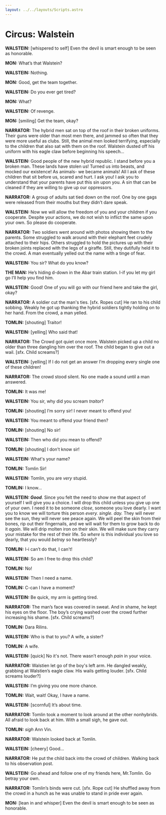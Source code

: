 ```yaml
---
layout: ../../layouts/Scripts.astro
---
```


# Circus: Walstein

**WALSTEIN:** [whispered to self] Even the devil is smart enough to be seen as honorable.

**MON:** What’s that Walstein?

**WALSTEIN:** Nothing.

**MON:** Good, get the team together.

**WALSTEIN:** Do you ever get tired?

**MON:** What?

**WALSTEIN:** Of revenge.

**MON:** [smiling] Get the team, okay?

**NARRATOR:** The hybrid men sat on top of the roof in their broken uniforms. Their guns were older than most men there, and jammed so often that they were more useful as clubs. Still, the animal men looked terrifying, especially to the children that also sat with them on the roof. Walstein dusted off his uniform with his eagle claw before beginning his speech…

**WALSTEIN:** Good people of the new hybrid republic. I stand before you a broken man. These lands have stolen us! Turned us into beasts, and mocked our existence! As animals- we became animals! All I ask of these children that sit before us, scared and hurt. I ask you! I ask you to understand that your parents have put this sin upon you. A sin that can be cleaned if they are willing to give up our oppressors.

**NARRATOR:** A group of adults sat tied down on the roof. One by one gags were released from their mouths but they didn’t dare speak. 

**WALSTEIN:** Now we will allow the freedom of you and your children if you cooperate. Despite your actions, we do not wish to inflict the same upon your own. So please do cooperate. 

**NARRATOR:** Two soldiers went around with photos showing them to the parents. Some struggled to walk around with their elephant feet crudely attached to their hips. Others struggled to hold the pictures up with their broken joints replaced with the legs of a giraffe. Still, they dutifully held it to the crowd. A man eventually yelled out the name with a tinge of fear. 

**WALSTEIN:** You sir? What do you know?

**THE MAN:** He’s hiding d-down in the Abar train station. I-if you let my girl go I’ll help you find him.

**WALSTEIN:** Good! One of you will go with our friend here and take the girl, okay?

**NARRATOR:** A soldier cut the man's ties. [sfx. Ropes cut] He ran to his child sobbing. Weakly he got up thanking the hybrid soldiers tightly holding on to her hand. From the crowd, a man yelled.

**TOMLIN:** [shouting] Traitor! 

**WALSTEIN:** [yelling] Who said that! 

**NARRATOR:** The Crowd got quiet once more. Walstein picked up a child no older than three dangling him over the roof. The child began to give out a wail. [sfx. Child screams?]

**WALSTEIN:** [yelling] If I do not get an answer I’m dropping every single one of these children!

**NARRATOR:** The crowd stood silent. No one made a sound until a man answered.

**TOMLIN:** It was me!

**WALSTEIN:** You sir, why did you scream _traitor_? 

**TOMLIN:** [shouting] I’m sorry sir! I never meant to offend you!

**WALSTEIN:** You meant to offend your friend then?

**TOMLIN:** [shouting] No sir!

**WALSTEIN:** Then who did you mean to offend?

**TOMLIN:** [shouting] I don’t know sir!

**WALSTEIN:** What's your name?

**TOMLIN:** Tomlin Sir!

**WALSTEIN:** Tomlin, you are _very_ stupid.

**TOMLIN:** I know...

**WALSTEIN: _Good_**. Since you felt the need to show me that aspect of yourself I will give you a choice. I will drop this child unless you give up one of your own. I need it to be someone _close_, someone you love dearly. I want you to know we will torture this person _every. single. day._ They will never see the sun, they will never see peace again. We will peel the skin from their bones, rip out their fingernails, and we will wait for them to grow back to do it _again_. We will drip molten iron on their skin. We will make sure they carry your mistake for the rest of their life. So _where_ is this individual you love so dearly, that you would _betray_ so heartlessly?

**TOMLIN:** I-i can’t do that, I can't!

**WALSTEIN:** So am I free to drop this child?

**TOMLIN:** No!

**WALSTEIN:** Then I need a name.

**TOMLIN:** C-can I have a moment?

**WALSTEIN:** Be quick, my arm is getting tired.

**NARRATOR:** The man’s face was covered in sweat. And in shame, he kept his eyes on the floor. The boy’s crying washed over the crowd further increasing his shame. [sfx. Child screams?]

**TOMLIN:** Dara Rilins.

**WALSTEIN:** Who is that to you? A wife, a sister?

**TOMLIN:** A wife.

**WALSTEIN:** [quick] No it's not. There wasn’t enough _pain_ in your voice.

**NARRATOR:** Walstien let go of the boy's left arm. He dangled weakly, grabbing at Walstien’s eagle claw. His wails getting louder. [sfx. Child screams louder?]

**WALSTEIN:** I’m giving you one more chance.

**TOMLIN:** Wait, wait! Okay, I have a name.

**WALSTEIN:** [scornful] It’s about time.

**NARRATOR:** Tomlin took a moment to look around at the other nonhybrids. All afraid to look back at him. With a small sigh, he gave out.

**TOMLIN:** _*sigh*_ Ann Vin.

**NARRATOR:** Walstein looked back at Tomlin. 

**WALSTEIN:** [cheery] Good…

**NARRATOR:** He put the child back into the crowd of children. Walking back to his observation post. 

**WALSTEIN:** Go ahead and follow one of my friends here, Mr.Tomlin. Go betray your own. 

**NARRATOR:** Tomlin’s binds were cut. [sfx. Rope cut] He shuffled away from the crowd in a hunch as he was unable to stand in pride ever again. 

**MON:** [lean in and whisper] Even the devil is smart enough to be seen as honorable.